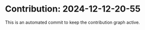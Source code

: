 # Contribution: 2024-12-12-20-55
This is an automated commit to keep the contribution graph active.
